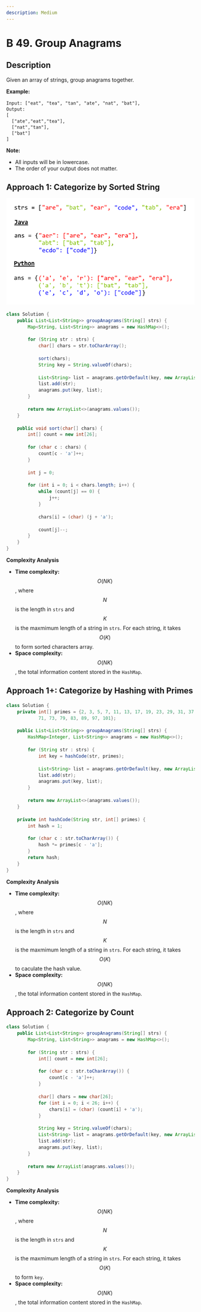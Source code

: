 ```yaml
---
description: Medium
---
```


# B 49. Group Anagrams

## Description

Given an array of strings, group anagrams together.

**Example:**

```text
Input: ["eat", "tea", "tan", "ate", "nat", "bat"],
Output:
[
  ["ate","eat","tea"],
  ["nat","tan"],
  ["bat"]
]
```

**Note:**

* All inputs will be in lowercase.
* The order of your output does not matter.

## Approach 1: **Categorize by Sorted String**

![](../../../.gitbook/assets/image%20%2888%29.png)

```java
class Solution {
    public List<List<String>> groupAnagrams(String[] strs) {
        Map<String, List<String>> anagrams = new HashMap<>();

        for (String str : strs) {
            char[] chars = str.toCharArray();

            sort(chars);
            String key = String.valueOf(chars);

            List<String> list = anagrams.getOrDefault(key, new ArrayList<>());
            list.add(str);
            anagrams.put(key, list);
        }

        return new ArrayList<>(anagrams.values());
    }

    public void sort(char[] chars) {
        int[] count = new int[26];

        for (char c : chars) {
            count[c - 'a']++;
        }

        int j = 0;

        for (int i = 0; i < chars.length; i++) {
            while (count[j] == 0) {
                j++;
            }

            chars[i] = (char) (j + 'a');

            count[j]--;
        }
    }
}
```

**Complexity Analysis**

* **Time complexity:** $$O(NK)$$, where $$N$$ is the length in `strs` and $$K$$ is the maxmimum length of a string in `strs`. For each string, it takes $$O(K)$$ to form sorted characters array.
* **Space complexity:** $$O(NK)$$, the total information content stored in the `HashMap`.

## Approach 1+: Categorize by Hashing with Primes

```java
class Solution {
    private int[] primes = {2, 3, 5, 7, 11, 13, 17, 19, 23, 29, 31, 37, 41, 43, 47, 53, 59, 61, 67,
            71, 73, 79, 83, 89, 97, 101};

    public List<List<String>> groupAnagrams(String[] strs) {
        HashMap<Integer, List<String>> anagrams = new HashMap<>();

        for (String str : strs) {
            int key = hashCode(str, primes);

            List<String> list = anagrams.getOrDefault(key, new ArrayList());
            list.add(str);
            anagrams.put(key, list);
        }

        return new ArrayList<>(anagrams.values());
    }

    private int hashCode(String str, int[] primes) {
        int hash = 1;

        for (char c : str.toCharArray()) {
            hash *= primes[c - 'a'];
        }
        return hash;
    }
}
```

**Complexity Analysis**

* **Time complexity:** $$O(NK)$$, where $$N$$ is the length in `strs` and $$K$$ is the maxmimum length of a string in `strs`. For each string, it takes $$O(K)$$ to caculate the hash value.
* **Space complexity:** $$O(NK)$$, the total information content stored in the `HashMap`.

## Approach 2: Categorize by Count

```java
class Solution {
    public List<List<String>> groupAnagrams(String[] strs) {
        Map<String, List<String>> anagrams = new HashMap<>();

        for (String str : strs) {
            int[] count = new int[26];

            for (char c : str.toCharArray()) {
                count[c - 'a']++;
            }

            char[] chars = new char[26];
            for (int i = 0; i < 26; i++) {
                chars[i] = (char) (count[i] + 'a');
            }

            String key = String.valueOf(chars);
            List<String> list = anagrams.getOrDefault(key, new ArrayList<>());
            list.add(str);
            anagrams.put(key, list);
        }

        return new ArrayList(anagrams.values());
    }
}
```

**Complexity Analysis**

* **Time complexity:** $$O(NK)$$, where $$N$$ is the length in `strs` and $$K$$ is the maxmimum length of a string in `strs`. For each string, it takes $$O(K)$$ to form `key`.
* **Space complexity:** $$O(NK)$$, the total information content stored in the `HashMap`.

